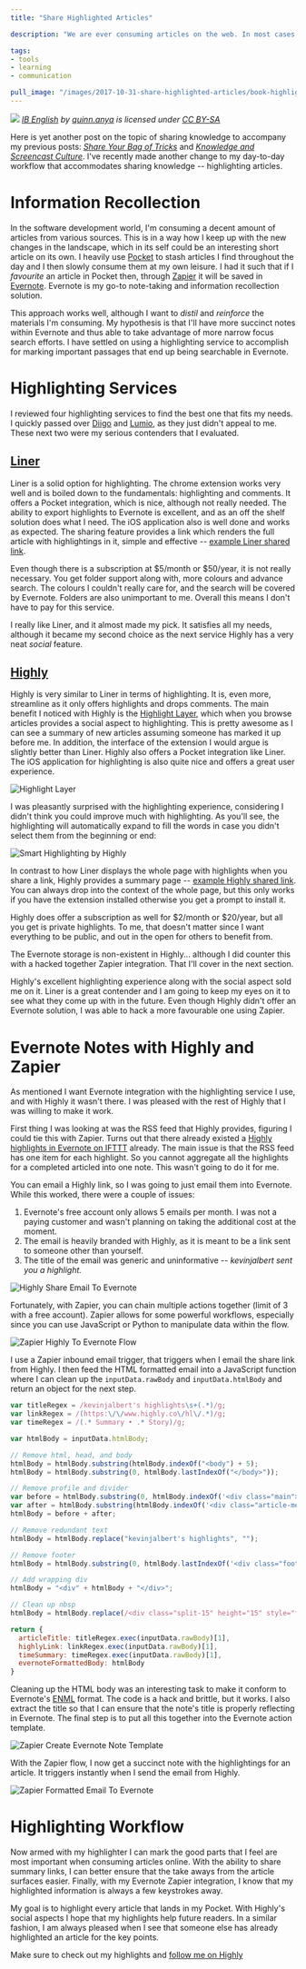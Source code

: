 ```yaml
---
title: "Share Highlighted Articles"

description: "We are ever consuming articles on the web. In most cases, the articles that interest me are highly technical and informative. Just like a book, you would highlight the important passages for future recollection. In this post, I present my use of the Highly highlighting service to record, retrieve, and share highlights."

tags:
- tools
- learning
- communication

pull_image: "/images/2017-10-31-share-highlighted-articles/book-highlighter.jpg"
---
```


![](/images/2017-10-31-share-highlighted-articles/book-highlighter.jpg)
_[IB English](https://flickr.com/photos/quinnanya/3242150010 "IB English") by [quinn.anya](https://flickr.com/people/quinnanya) is licensed under [CC BY-SA](https://creativecommons.org/licenses/by-sa/2.0/)_

Here is yet another post on the topic of sharing knowledge to accompany my previous posts: _[Share Your Bag of Tricks](/share-your-bag-of-tricks/)_ and _[Knowledge and Screencast Culture](/knowledge-and-screencast-culture/)_. I've recently made another change to my day-to-day workflow that accommodates sharing knowledge -- highlighting articles.

# Information Recollection

In the software development world, I'm consuming a decent amount of articles from various sources. This is in a way how I keep up with the new changes in the landscape, which in its self could be an interesting short article on its own. I heavily use [Pocket](https://getpocket.com) to stash articles I find throughout the day and I then slowly consume them at my own leisure. I had it such that if I _favourite_ an article in Pocket then, through [Zapier](https://zapier.com) it will be saved in [Evernote](https://evernote.com). Evernote is my go-to note-taking and information recollection solution.

This approach works well, although I want to _distil_ and _reinforce_ the materials I'm consuming. My hypothesis is that I'll have more succinct notes within Evernote and thus able to take advantage of more narrow focus search efforts. I have settled on using a highlighting service to accomplish for marking important passages that end up being searchable in Evernote.

# Highlighting Services

I reviewed four highlighting services to find the best one that fits my needs. I quickly passed over [Diigo](https://diigo.com) and [Lumio](https://www.lumioapp.com), as they just didn't appeal to me. These next two were my serious contenders that I evaluated.

## [Liner](https://getliner.com)

Liner is a solid option for highlighting. The chrome extension works very well and is boiled down to the fundamentals: highlighting and comments. It offers a Pocket integration, which is nice, although not really needed. The ability to export highlights to Evernote is excellent, and as an off the shelf solution does what I need. The iOS application also is well done and works as expected. The sharing feature provides a link which renders the full article with highlightings in it, simple and effective -- [example Liner shared link](http://lnr.li/PbYky).

Even though there is a subscription at $5/month or $50/year, it is not really necessary. You get folder support along with, more colours and advance search. The colours I couldn't really care for, and the search will be covered by Evernote. Folders are also unimportant to me. Overall this means I don't have to pay for this service.

I really like Liner, and it almost made my pick. It satisfies all my needs, although it became my second choice as the next service Highly has a very neat _social_ feature.

## [Highly](https://www.highly.co)

Highly is very similar to Liner in terms of highlighting. It is, even more, streamline as it only offers highlights and drops comments. The main benefit I noticed with Highly is the [Highlight Layer](https://medium.com/highlight-to-share/the-highlight-layer-45b9a8e86476), which when you browse articles provides a social aspect to highlighting. This is pretty awesome as I can see a summary of new articles assuming someone has marked it up before me. In addition, the interface of the extension I would argue is slightly better than Liner. Highly also offers a Pocket integration like Liner. The iOS application for highlighting is also quite nice and offers a great user experience.

![Highlight Layer](/images/2017-10-31-share-highlighted-articles/highlight-layer.jpg)

I was pleasantly surprised with the highlighting experience, considering I didn't think you could improve much with highlighting. As you'll see, the highlighting will automatically expand to fill the words in case you didn't select them from the beginning or end:

![Smart Highlighting by Highly](/images/2017-10-31-share-highlighted-articles/highly-smart-highlighting.gif)

In contrast to how Liner displays the whole page with highlights when you share a link, Highly provides a summary page -- [example Highly shared link](https://www.highly.co/hl/FJrJO5TzhZt7d3). You can always drop into the context of the whole page, but this only works if you have the extension installed otherwise you get a prompt to install it.

Highly does offer a subscription as well for $2/month or $20/year, but all you get is private highlights. To me, that doesn't matter since I want everything to be public, and out in the open for others to benefit from.

The Evernote storage is non-existent in Highly... although I did counter this with a hacked together Zapier integration. That I'll cover in the next section.

Highly's excellent highlighting experience along with the social aspect sold me on it. Liner is a great contender and I am going to keep my eyes on it to see what they come up with in the future. Even though Highly didn't offer an Evernote solution, I was able to hack a more favourable one using Zapier.

# Evernote Notes with Highly and Zapier

As mentioned I want Evernote integration with the highlighting service I use, and with Highly it wasn't there. I was pleased with the rest of Highly that I was willing to make it work.

First thing I was looking at was the RSS feed that Highly provides, figuring I could tie this with Zapier. Turns out that there already existed a [Highly highlights in Evernote on IFTTT](https://ifttt.com/applets/iTCzjXUP-highly-highlights-in-evernote) already. The main issue is that the RSS feed has one item for each highlight. So you cannot aggregate all the highlights for a completed articled into one note. This wasn't going to do it for me.

You can email a Highly link, so I was going to just email them into Evernote. While this worked, there were a couple of issues:

1. Evernote's free account only allows 5 emails per month. I was not a paying customer and wasn't planning on taking the additional cost at the moment.
2. The email is heavily branded with Highly, as it is meant to be a link sent to someone other than yourself.
3. The title of the email was generic and uninformative -- _kevinjalbert sent you a highlight._

![Highly Share Email To Evernote](/images/2017-10-31-share-highlighted-articles/email-to-evernote.jpg)

Fortunately, with Zapier, you can chain multiple actions together (limit of 3 with a free account). Zapier allows for some powerful workflows, especially since you can use JavaScript or Python to manipulate data within the flow.

![Zapier Highly To Evernote Flow](/images/2017-10-31-share-highlighted-articles/zapier-highly-flow.jpg)

I use a Zapier inbound email trigger, that triggers when I email the share link from Highly. I then feed the HTML formatted email into a JavaScript function where I can clean up the `inputData.rawBody` and `inputData.htmlBody` and return an object for the next step.

```js
var titleRegex = /kevinjalbert's highlights\s+(.*)/g;
var linkRegex = /(https:\/\/www.highly.co\/hl\/.*)/g;
var timeRegex = /(.* Summary • .* Story)/g;

var htmlBody = inputData.htmlBody;

// Remove html, head, and body
htmlBody = htmlBody.substring(htmlBody.indexOf("<body") + 5);
htmlBody = htmlBody.substring(0, htmlBody.lastIndexOf("</body>"));

// Remove profile and divider
var before = htmlBody.substring(0, htmlBody.indexOf('<div class="main">'));
var after = htmlBody.substring(htmlBody.indexOf('<div class="article-meta'));
htmlBody = before + after;

// Remove redundant text
htmlBody = htmlBody.replace("kevinjalbert's highlights", "");

// Remove footer
htmlBody = htmlBody.substring(0, htmlBody.lastIndexOf('<div class="footer"'));

// Add wrapping div
htmlBody = "<div" + htmlBody + "</div>";

// Clean up nbsp
htmlBody = htmlBody.replace(/<div class="split-15" height="15" style="font-size:15px;line-height:15px;height:15px;overflow:hidden;background:transparent">&nbsp;<\/div>/g, '<div class="split-5" height="5" style="font-size:5px;line-height:5px;height:5px;overflow:hidden;background:transparent"><br /><\/div>');

return {
  articleTitle: titleRegex.exec(inputData.rawBody)[1],
  highlyLink: linkRegex.exec(inputData.rawBody)[1],
  timeSummary: timeRegex.exec(inputData.rawBody)[1],
  evernoteFormattedBody: htmlBody
}
```

Cleaning up the HTML body was an interesting task to make it conform to Evernote's [ENML](https://dev.evernote.com/doc/articles/enml.php) format. The code is a hack and brittle, but it works. I also extract the title so that I can ensure that the note's title is properly reflecting in Evernote. The final step is to put all this together into the Evernote action template.

![Zapier Create Evernote Note Template](/images/2017-10-31-share-highlighted-articles/zapier-create-evernote-note.jpg)

With the Zapier flow, I now get a succinct note with the highlightings for an article. It triggers instantly when I send the email from Highly.

![Zapier Formatted Email To Evernote](/images/2017-10-31-share-highlighted-articles/zapier-formatted-to-evernote.jpg)

# Highlighting Workflow

Now armed with my highlighter I can mark the good parts that I feel are most important when consuming articles online. With the ability to share summary links, I can better ensure that the take aways from the article surfaces easier. Finally, with my Evernote Zapier integration, I know that my highlighted information is always a few keystrokes away.

My goal is to highlight every article that lands in my Pocket. With Highly's social aspects I hope that my highlights help future readers. In a similar fashion, I am always pleased when I see that someone else has already highlighted an article for the key points.

Make sure to check out my highlights and [follow me on Highly](https://www.highly.co/by/kevinjalbert)
